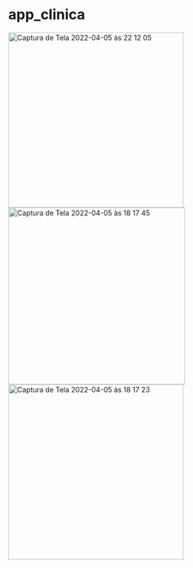 # app_clinica

<img width="353" alt="Captura de Tela 2022-04-05 às 22 12 05" src="https://user-images.githubusercontent.com/70642744/161876007-f170b87e-45d4-406a-94b4-880346e90154.png">
<img width="356" alt="Captura de Tela 2022-04-05 às 18 17 45" src="https://user-images.githubusercontent.com/70642744/161876020-9b8f5ddc-67c3-4315-8f68-cd55b82c9a74.png">
<img width="353" alt="Captura de Tela 2022-04-05 às 18 17 23" src="https://user-images.githubusercontent.com/70642744/161876025-8ead54d6-bcbf-41da-9eb9-bd2bf549573d.png">
